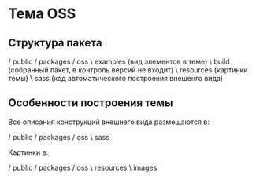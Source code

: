 Тема OSS
========

Структура пакета
----------------

 / public / packages / oss
    \ examples (вид элементов в теме)
    \ build (собранный пакет, в контроль версий не входит)
    \ resources (картинки темы)
    \ sass (код автоматического построения внешенго вида)

Особенности построения темы
---------------------------

Все описания конструкций внешнего вида размещаются в: 

 / public / packages / oss
    \ sass
    
Картинки в:

 / public / packages / oss
    \ resources \ images
    
